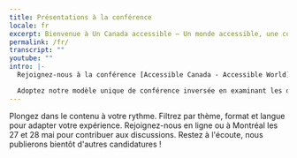 ```yaml
---
title: Présentations à la conférence
locale: fr
excerpt: Bienvenue à Un Canada accessible — Un monde accessible, une conférence visant à promouvoir l'accessibilité et la conception inclusive dans divers contextes.
permalink: /fr/
transcript: ""
youtube: ""
intro: |-
  Rejoignez-nous à la conférence [Accessible Canada - Accessible World](https://sites.events.concordia.ca/sites/accessconf/fr/accessible-canada-accessible-world/home) qui se déroulera en ligne et à Montréal les 27 et 28 mai 2024.

  Adoptez notre modèle unique de conférence inversée en examinant les diverses présentations avant l'événement sur cette page. Cette exploration pré-conférence nous permet de consacrer notre temps à relever 24 défis critiques à travers quatre thèmes centraux.
---
```

Plongez dans le contenu à votre rythme. Filtrez par thème, format et langue pour adapter votre expérience. Rejoignez-nous en ligne ou à Montréal les 27 et 28 mai pour contribuer aux discussions. Restez à l'écoute, nous publierons bientôt d'autres candidatures !
